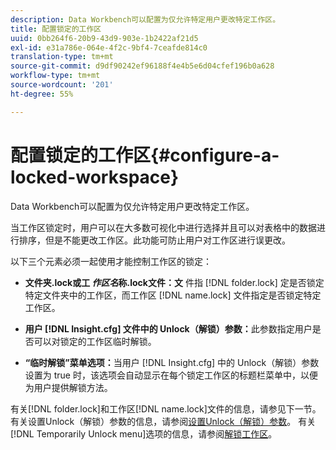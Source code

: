 ```yaml
---
description: Data Workbench可以配置为仅允许特定用户更改特定工作区。
title: 配置锁定的工作区
uuid: 0bb264f6-20b9-43d9-903e-1b2422af21d5
exl-id: e31a786e-064e-4f2c-9bf4-7ceafde814c0
translation-type: tm+mt
source-git-commit: d9df90242ef96188f4e4b5e6d04cfef196b0a628
workflow-type: tm+mt
source-wordcount: '201'
ht-degree: 55%

---
```


# 配置锁定的工作区{#configure-a-locked-workspace}

Data Workbench可以配置为仅允许特定用户更改特定工作区。

当工作区锁定时，用户可以在大多数可视化中进行选择并且可以对表格中的数据进行排序，但是不能更改工作区。此功能可防止用户对工作区进行误更改。

以下三个元素必须一起使用才能控制工作区的锁定：

* **文件夹.lock或工 *作区名*称.lock文件：文** 件指 [!DNL folder.lock] 定是否锁定特定文件夹中的工作区，而工作区 [!DNL name.lock] 文件指定是否锁定特定工作区。

* **用户 [!DNL Insight.cfg] 文件中的 Unlock（解锁）参数：**&#x200B;此参数指定用户是否可以对锁定的工作区临时解锁。
* **“临时解锁”菜单选项：**&#x200B;当用户 [!DNL Insight.cfg] 中的 Unlock（解锁）参数设置为 true 时，该选项会自动显示在每个锁定工作区的标题栏菜单中，以便为用户提供解锁方法。

有关[!DNL folder.lock]和工作区[!DNL name.lock]文件的信息，请参见下一节。 有关设置Unlock（解锁）参数的信息，请参阅[设置Unlock（解锁）参数](../../../../home/c-get-started/c-intf-anlys-ftrs/c-config-locked-wkspc/c-unlck-param.md#concept-b018a85c6217489aa01b17845872df7f)。 有关[!DNL Temporarily Unlock menu]选项的信息，请参阅[解锁工作区](../../../../home/c-get-started/c-work-worksp/c-unlock-wksp.md#concept-18ada952aecf45c79a806b31b294023e)。
